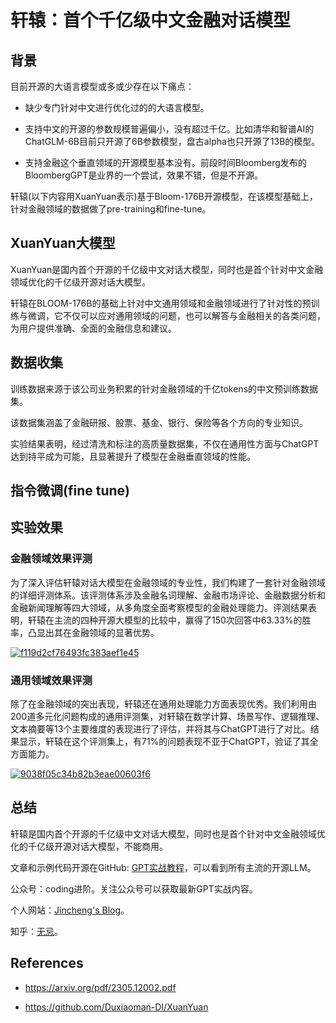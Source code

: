 # 轩辕：首个千亿级中文金融对话模型

## 背景

目前开源的大语言模型或多或少存在以下痛点：

* 缺少专门针对中文进行优化过的的大语言模型。

* 支持中文的开源的参数规模普遍偏小，没有超过千亿。比如清华和智谱AI的ChatGLM-6B目前只开源了6B参数模型，盘古alpha也只开源了13B的模型。
* 支持金融这个垂直领域的开源模型基本没有。前段时间Bloomberg发布的BloombergGPT是业界的一个尝试，效果不错，但是不开源。

轩辕(以下内容用XuanYuan表示)基于Bloom-176B开源模型，在该模型基础上，针对金融领域的数据做了pre-training和fine-tune。



## XuanYuan大模型

XuanYuan是国内首个开源的千亿级中文对话大模型，同时也是首个针对中文金融领域优化的千亿级开源对话大模型。

轩辕在BLOOM-176B的基础上针对中文通用领域和金融领域进行了针对性的预训练与微调，它不仅可以应对通用领域的问题，也可以解答与金融相关的各类问题，为用户提供准确、全面的金融信息和建议。



## 数据收集

训练数据来源于该公司业务积累的针对金融领域的千亿tokens的中文预训练数据集。

该数据集涵盖了金融研报、股票、基金、银行、保险等各个方向的专业知识。

实验结果表明，经过清洗和标注的高质量数据集，不仅在通用性方面与ChatGPT达到持平成为可能，且显著提升了模型在金融垂直领域的性能。

## 指令微调(fine tune)



## 实验效果

### 金融领域效果评测

为了深入评估轩辕对话大模型在金融领域的专业性，我们构建了一套针对金融领域的详细评测体系。该评测体系涉及金融名词理解、金融市场评论、金融数据分析和金融新闻理解等四大领域，从多角度全面考察模型的金融处理能力。评测结果表明，轩辕在主流的四种开源大模型的比较中，赢得了150次回答中63.33%的胜率，凸显出其在金融领域的显著优势。

[![f119d2cf76493fc383aef1e45](https://user-images.githubusercontent.com/10808269/240129265-18ae1d5f-c9be-4813-8386-db6dc5f4896e.png)](https://user-images.githubusercontent.com/10808269/240129265-18ae1d5f-c9be-4813-8386-db6dc5f4896e.png)

### 通用领域效果评测

除了在金融领域的突出表现，轩辕还在通用处理能力方面表现优秀。我们利用由200道多元化问题构成的通用评测集，对轩辕在数学计算、场景写作、逻辑推理、文本摘要等13个主要维度的表现进行了评估，并将其与ChatGPT进行了对比。结果显示，轩辕在这个评测集上，有71%的问题表现不亚于ChatGPT，验证了其全方面能力。

[![9038f05c34b82b3eae00603f6](https://user-images.githubusercontent.com/10808269/240129284-f85989c5-7e68-4fee-b9dc-39ef1c500c06.png)](https://user-images.githubusercontent.com/10808269/240129284-f85989c5-7e68-4fee-b9dc-39ef1c500c06.png)



## 总结

轩辕是国内首个开源的千亿级中文对话大模型，同时也是首个针对中文金融领域优化的千亿级开源对话大模型，不能商用。

文章和示例代码开源在GitHub: [GPT实战教程](https://github.com/jincheng9/gpt-tutorial)，可以看到所有主流的开源LLM。

公众号：coding进阶。关注公众号可以获取最新GPT实战内容。

个人网站：[Jincheng's Blog](https://jincheng9.github.io/)。

知乎：[无忌](https://www.zhihu.com/people/thucuhkwuji)。



## References

* https://arxiv.org/pdf/2305.12002.pdf

* https://github.com/Duxiaoman-DI/XuanYuan